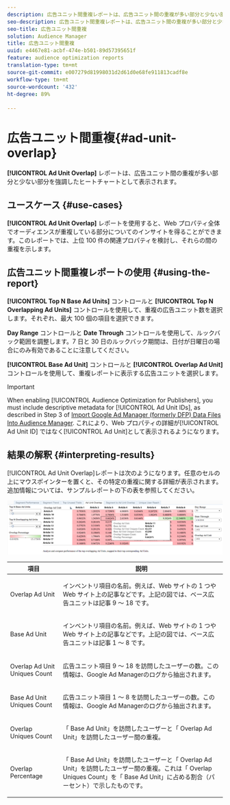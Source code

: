 ```yaml
---
description: 広告ユニット間重複レポートは、広告ユニット間の重複が多い部分と少ない部分を強調したヒートチャートとして表示されます。
seo-description: 広告ユニット間重複レポートは、広告ユニット間の重複が多い部分と少ない部分を強調したヒートチャートとして表示されます。
seo-title: 広告ユニット間重複
solution: Audience Manager
title: 広告ユニット間重複
uuid: e4467e81-acbf-474e-b501-89d57395651f
feature: audience optimization reports
translation-type: tm+mt
source-git-commit: e007279d81998031d2d61d0e68fe911813cadf8e
workflow-type: tm+mt
source-wordcount: '432'
ht-degree: 89%

---
```



# 広告ユニット間重複{#ad-unit-overlap}

**[!UICONTROL Ad Unit Overlap]** レポートは、広告ユニット間の重複が多い部分と少ない部分を強調したヒートチャートとして表示されます。

## ユースケース {#use-cases}

**[!UICONTROL Ad Unit Overlap]** レポートを使用すると、Web プロパティ全体でオーディエンスが重複している部分についてのインサイトを得ることができます。このレポートでは、上位 100 件の関連プロパティを検討し、それらの間の重複を示します。

## 広告ユニット間重複レポートの使用 {#using-the-report}

**[!UICONTROL Top N Base Ad Units]** コントロールと **[!UICONTROL Top N Overlapping Ad Units]** コントロールを使用して、重複の広告ユニット数を選択します。それぞれ、最大 100 個の項目を選択できます。

**Day Range** コントロールと **Date Through** コントロールを使用して、ルックバック範囲を調整します。7 日と 30 日のルックバック期間は、日付が日曜日の場合にのみ有効であることに注意してください。

**[!UICONTROL Base Ad Unit]** コントロールと **[!UICONTROL Overlap Ad Unit]** コントロールを使用して、重複レポートに表示する広告ユニットを選択します。

>[!IMPORTANT]
>
>When enabling [!UICONTROL Audience Optimization for Publishers], you must include descriptive metadata for [!UICONTROL Ad Unit IDs], as described in Step 3 of [Import Google Ad Manager (formerly DFP) Data Files Into Audience Manager](../../../reporting/audience-optimization-reports/aor-publishers/import-dfp.md). これにより、Web プロパティの詳細が[!UICONTROL Ad Unit ID] ではなく[!UICONTROL Ad Unit]として表示されるようになります。

## 結果の解釈 {#interpreting-results}

[!UICONTROL Ad Unit Overlap]レポートは次のようになります。任意のセルの上にマウスポインターを置くと、その特定の重複に関する詳細が表示されます。追加情報については、サンプルレポートの下の表を参照してください。

![](assets/publisher_ad_unit_overlap.png)

<table id="table_22340F45B1B94D3796174CB30A60E212"> 
 <thead> 
  <tr> 
   <th colname="col1" class="entry"> 項目 </th> 
   <th colname="col2" class="entry"> 説明 </th> 
  </tr>
 </thead>
 <tbody> 
  <tr> 
   <td colname="col1"> <p><span class="wintitle"> Overlap Ad Unit</span> </p> </td> 
   <td colname="col2"> <p>インベントリ項目の名前。例えば、Web サイトの 1 つや Web サイト上の記事などです。上記の図では、ベース広告ユニットは記事 9 ～ 18 です。 </p> </td> 
  </tr> 
  <tr> 
   <td colname="col1"> <p><span class="wintitle"> Base Ad Unit</span> </p> </td> 
   <td colname="col2"> <p>インベントリ項目の名前。例えば、Web サイトの 1 つや Web サイト上の記事などです。上記の図では、ベース広告ユニットは記事 1 ～ 8 です。 </p> </td> 
  </tr> 
  <tr> 
   <td colname="col1"> <p><span class="wintitle"> Overlap Ad Unit Uniques Count</span> </p> </td> 
   <td colname="col2"> <p>広告ユニット項目 9 ～ 18 を訪問したユーザーの数。この情報は、Google Ad Managerのログから抽出されます。 </p> </td> 
  </tr> 
  <tr> 
   <td colname="col1"> <p><span class="wintitle"> Base Ad Unit Uniques Count</span> </p> </td> 
   <td colname="col2"> <p>広告ユニット項目 1 ～ 8 を訪問したユーザーの数。この情報は、Google Ad Managerのログから抽出されます。 </p> </td> 
  </tr> 
  <tr> 
   <td colname="col1"> <p><span class="wintitle"> Overlap Uniques Count</span> </p> </td> 
   <td colname="col2"> <p>「<span class="wintitle"> Base Ad Unit</span>」を訪問したユーザーと「<span class="wintitle"> Overlap Ad Unit</span>」を訪問したユーザー間の重複。 </p> </td> 
  </tr> 
  <tr> 
   <td colname="col1"> <p><span class="wintitle"> Overlap Percentage</span> </p> </td> 
   <td colname="col2"> <p>「<span class="wintitle"> Base Ad Unit</span>」を訪問したユーザーと「<span class="wintitle"> Overlap Ad Unit</span>」を訪問したユーザー間の重複。これは「<span class="wintitle"> Overlap Uniques Count</span>」を「<span class="wintitle"> Base Ad Unit</span>」に占める割合（パーセント）で示したものです。 </p> </td> 
  </tr> 
 </tbody> 
</table>
